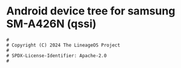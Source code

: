 # Android device tree for samsung SM-A426N (qssi)

```
#
# Copyright (C) 2024 The LineageOS Project
#
# SPDX-License-Identifier: Apache-2.0
#
```
